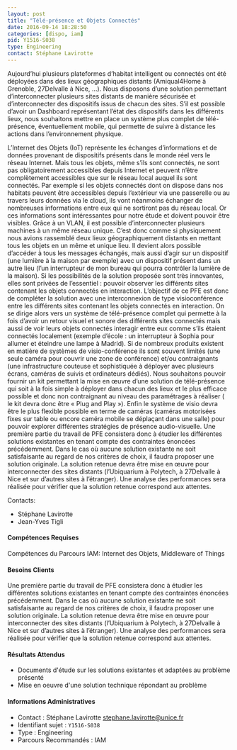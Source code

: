 ```yaml
---
layout: post
title: "Télé-présence et Objets Connectés"
date: 2016-09-14 18:28:50
categories: [dispo, iam]
pid: Y1516-S038
type: Engineering
contact: Stéphane Lavirotte
---
```

       
Aujourd’hui plusieurs plateformes d’habitat intelligent ou connectés ont été déployées dans des lieux géographiques distants (Amiqual4Home à Grenoble, 27Delvalle à Nice, …). Nous disposons d’une solution permettant d’interconnecter plusieurs sites distants de manière sécurisée et d’interconnecter des dispositifs issus de chacun des sites. S’il est possible d’avoir un Dashboard représentant l’état des dispositifs dans les différents lieux, nous souhaitons mettre en place un système plus complet de télé-présence, éventuellement mobile, qui permette de suivre à distance les actions dans l’environnement physique.

L’Internet des Objets (IoT) représente les échanges d’informations et de données provenant de dispositifs présents dans le monde réel vers le réseau Internet. Mais tous les objets, même s’ils sont connectés, ne sont pas obligatoirement accessibles depuis Internet et peuvent n’être complètement accessibles que sur le réseau local auquel ils sont connectés. Par exemple si  les objets connectés dont on dispose dans nos habitats peuvent être accessibles depuis l’extérieur via une passerelle ou au travers leurs données via le cloud, ils vont néanmoins échanger de nombreuses informations entre eux qui ne sortiront pas du réseau local. Or ces informations sont intéressantes pour notre étude et doivent pouvoir être visibles.
Grâce à un VLAN, il est possible d’interconnecter plusieurs machines à un même réseau unique. C’est donc comme si physiquement nous avions rassemblé deux lieux géographiquement distants en mettant tous les objets en un même et unique lieu.  Il devient alors possible d’accéder à tous les messages échangés, mais aussi d’agir sur un dispositif (une lumière à la maison par exemple) avec un dispositif présent dans un autre lieu (l’un interrupteur de mon bureau qui pourra contrôler la lumière de la maison). Si les possibilités de la solution proposée sont très innovantes, elles sont privées de l’essentiel : pouvoir observer les différents sites contenant les objets connectés en interaction. 
L’objectif de ce PFE est donc de compléter la solution avec une interconnexion de type visioconférence entre les différents sites contenant les objets connectés en interaction. On se dirige alors vers un système de télé-présence complet qui permette à la fois d’avoir un retour visuel et sonore des différents sites connectés mais aussi de voir leurs objets connectés interagir entre eux comme s’ils étaient connectés localement (exemple d’école : un interrupteur à Sophia pour allumer et éteindre une lampe à Madrid). Si de nombreux produits existent en matière de systèmes de visio-conférence ils sont souvent limités (une seule caméra pour couvrir une zone de conférence) et/ou contraignants (une infrastructure couteuse et sophistiquée à déployer avec plusieurs écrans, caméras de suivis et ordinateurs dédiés). Nous souhaitons pouvoir fournir un kit permettant la mise en œuvre d’une solution de télé-présence qui soit à la fois simple à déployer dans chacun des lieux et le plus efficace possible et donc non contraignant au niveau des paramétrages à réaliser ( le kit devra donc être « Plug and Play »).  Enfin le système de visio devra être le plus flexible possible en terme de caméras (caméras motorisées fixes sur table ou encore caméra mobile se déplaçant dans une salle) pour pouvoir explorer différentes stratégies de présence audio-visuelle. 
Une première partie du travail de PFE consistera donc à étudier les différentes solutions existantes en tenant compte des contraintes énoncées précédemment. Dans le cas où aucune solution existante ne soit satisfaisante au regard de nos critères de choix, il faudra proposer une solution originale. La solution retenue devra être mise en œuvre pour interconnecter des sites distants (l’Ubiquarium à Polytech, à 27Delvalle à Nice et sur d’autres sites à l’étranger). Une analyse des performances sera réalisée pour vérifier que la solution retenue correspond aux attentes. 

Contacts:
 - Stéphane Lavirotte
 - Jean-Yves Tigli

#### Compétences Requises
Compétences du Parcours IAM: Internet des Objets, Middleware of Things


#### Besoins Clients
Une première partie du travail de PFE consistera donc à étudier les différentes solutions existantes en tenant compte des contraintes énoncées précédemment. Dans le cas où aucune solution existante ne soit satisfaisante au regard de nos critères de choix, il faudra proposer une solution originale. La solution retenue devra être mise en œuvre pour interconnecter des sites distants (l’Ubiquarium à Polytech, à 27Delvalle à Nice et sur d’autres sites à l’étranger). Une analyse des performances sera réalisée pour vérifier que la solution retenue correspond aux attentes. 

#### Résultats Attendus
- Documents d'étude sur les solutions existantes et adaptées au problème présenté
- Mise en oeuvre d'une solution technique répondant au problème
     

#### Informations Administratives
  * Contact : Stéphane Lavirotte <stephane.lavirotte@unice.fr>
  * Identifiant sujet : `Y1516-S038`
  * Type : Engineering
  * Parcours Recommandés : IAM
     